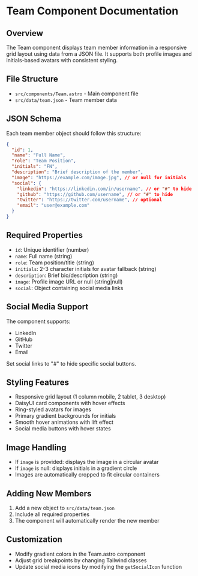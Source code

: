 # Team Component Documentation

## Overview
The Team component displays team member information in a responsive grid layout using data from a JSON file. It supports both profile images and initials-based avatars with consistent styling.

## File Structure
- `src/components/Team.astro` - Main component file
- `src/data/team.json` - Team member data

## JSON Schema
Each team member object should follow this structure:

```json
{
  "id": 1,
  "name": "Full Name",
  "role": "Team Position",
  "initials": "FN", 
  "description": "Brief description of the member",
  "image": "https://example.com/image.jpg", // or null for initials
  "social": {
    "linkedin": "https://linkedin.com/in/username", // or "#" to hide
    "github": "https://github.com/username", // or "#" to hide
    "twitter": "https://twitter.com/username", // optional
    "email": "user@example.com"
  }
}
```

## Required Properties
- `id`: Unique identifier (number)
- `name`: Full name (string)
- `role`: Team position/title (string)
- `initials`: 2-3 character initials for avatar fallback (string)
- `description`: Brief bio/description (string)
- `image`: Profile image URL or null (string|null)
- `social`: Object containing social media links

## Social Media Support
The component supports:
- LinkedIn
- GitHub  
- Twitter
- Email

Set social links to "#" to hide specific social buttons.

## Styling Features
- Responsive grid layout (1 column mobile, 2 tablet, 3 desktop)
- DaisyUI card components with hover effects
- Ring-styled avatars for images
- Primary gradient backgrounds for initials
- Smooth hover animations with lift effect
- Social media buttons with hover states

## Image Handling
- If `image` is provided: displays the image in a circular avatar
- If `image` is null: displays initials in a gradient circle
- Images are automatically cropped to fit circular containers

## Adding New Members
1. Add a new object to `src/data/team.json`
2. Include all required properties
3. The component will automatically render the new member

## Customization
- Modify gradient colors in the Team.astro component
- Adjust grid breakpoints by changing Tailwind classes
- Update social media icons by modifying the `getSocialIcon` function
